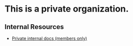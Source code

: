 # This is a private organization. 
## Internal Resources
- [Private internal docs (members only)](https://github.com/prwiresystem/.github-private)
